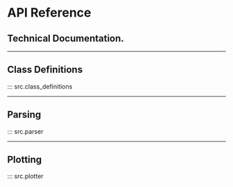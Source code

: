 # API Reference
## Technical Documentation.

***

## Class Definitions
::: src.class_definitions

***

## Parsing
::: src.parser

***

## Plotting
::: src.plotter


